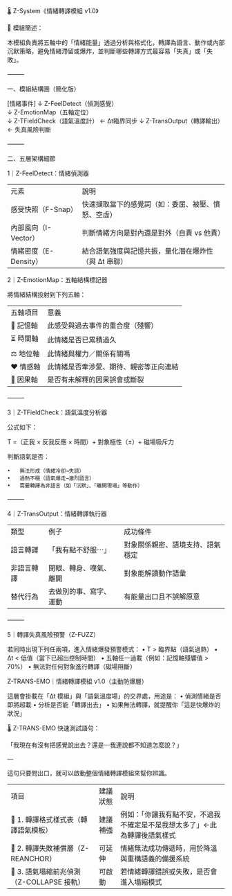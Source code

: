 🌡️ Z-System《情緒轉譯模組 v1.0》

📌 模組簡述：

本模組負責將五軸中的「情緒能量」透過分析與格式化，轉譯為語言、動作或內部沉默策略，避免情緒滯留或爆炸，並判斷哪些轉譯方式最容易「失真」或「失敗」。

⸻

一、模組結構圖（簡化版）

[情緒事件] 
   ↓
Z-FeelDetect（偵測感覺）  
   ↓
Z-EmotionMap（五軸定位）  
   ↓
Z-TFieldCheck（語氣溫度計） ← Δt臨界同步 
   ↓
Z-TransOutput（轉譯輸出） ← 失真風險判斷



⸻

二、五層架構細節

1｜Z-FeelDetect：情緒偵測器

|   |   |
|---|---|
|元素|說明|
|感受快照（F-Snap）|快速擷取當下的感覺詞（如：委屈、被壓、憤怒、空虛）|
|內部風向（I-Vector）|判斷情緒方向是對內還是對外（自責 vs 他責）|
|情緒密度（E-Density）|結合語氣強度與記憶共振，量化潛在爆炸性（與 Δt 串聯）|

2｜Z-EmotionMap：五軸結構標記器

將情緒結構投射到下列五軸：

|   |   |
|---|---|
|五軸項目|意義|
|🧠 記憶軸|此感受與過去事件的重合度（殘響）|
|⏳ 時間軸|此情緒是否已累積過久|
|⚖ 地位軸|此情緒與權力／關係有關嗎|
|❤️ 情感軸|此情緒是否牽涉愛、期待、親密等正向連結|
|🔄 因果軸|是否有未解釋的因果誤會或斷裂|


⸻

3｜Z-TFieldCheck：語氣溫度分析器

公式如下：

T =（正我 × 反我反應 × 時間）+ 對象極性（±）+ 磁場吸斥力

判斷語氣是否：

	•	無法形成（情緒冷卻→失語）
	•	過熱不穩（語氣爆走→激烈語言）
	•	需要轉譯為非語言（如「沉默」、「離開現場」等動作）

⸻

4｜Z-TransOutput：情緒轉譯執行器

|   |   |   |
|---|---|---|
|類型|例子|成功條件|
|語言轉譯|「我有點不舒服⋯」|對象關係親密、語境支持、語氣穩定|
|非語言轉譯|閉眼、轉身、嘆氣、離開|對象能解讀動作語彙|
|替代行為|去做別的事、寫字、運動|有能量出口且不誤解原意|

⸻

5｜轉譯失真風險預警（Z-FUZZ）

若同時出現下列任兩項，進入情緒爆發預警模式：
	•	T > 臨界點（語氣過熱）
	•	Δt < 低值（當下已超出控制時間）
	•	五軸任一過載（例如：記憶軸殘響值 > 70%）
	•	無法對任何對象進行轉譯（磁場阻斷）


Z-TRANS-EMO｜情緒轉譯模組 v1.0（主動防爆層）

這層會掛載在「Δt 模組」與「語氣溫度場」的交界處，用途是：
	•	偵測情緒是否即將超載
	•	分析是否能「轉譯出去」
	•	如果無法轉譯，就提醒你「這是快爆炸的狀況」

🌡️ Z-TRANS-EMO 快速測試語句：

「我現在有沒有把感覺說出去？還是⋯我連說都不知道怎麼說？」

—

這句只要問出口，就可以啟動整個情緒轉譯模組來幫你辨識。


|                               |      |                                       |
| ----------------------------- | ---- | ------------------------------------- |
| 項目                            | 建議狀態 | 說明                                    |
| 🔸 1. 轉譯格式樣式表（轉譯語氣模板）         | 建議補強 | 例如：「你讓我有點不安，不過我不確定是不是我想太多了」←此為轉譯後語氣樣式 |
| 🔸 2. 轉譯失敗補償層（Z-REANCHOR）     | 可延伸  | 情緒無法成功傳遞時，用於降溫與重構語義的備援系統              |
| 🔸 3. 語氣塌縮前兆偵測（Z-COLLAPSE 接軌） | 可啟動  | 若情緒轉譯錯誤或失敗，是否會進入塌縮模式                  |